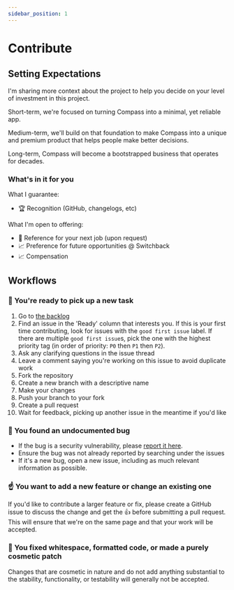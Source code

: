 ```yaml
---
sidebar_position: 1
---
```


# Contribute

## Setting Expectations

I'm sharing more context about the project to help you decide on your level of investment in this project.

Short-term, we're focused on turning Compass into a minimal, yet reliable app.

Medium-term, we'll build on that foundation to make Compass into a unique and premium product that helps people make better decisions.

Long-term, Compass will become a bootstrapped business that operates for decades.

### What's in it for you

What I guarantee:

- 🏆 Recognition (GitHub, changelogs, etc)

What I'm open to offering:

- 📝 Reference for your next job (upon request)
- 📈 Preference for future opportunities @ Switchback
- 📈 Compensation

## Workflows

### 🏁 You're ready to pick up a new task

1. Go to [the backlog](https://github.com/orgs/SwitchbackTech/projects/4)
1. Find an issue in the 'Ready' column that interests you. If this is your first time contributing, look for issues with the `good first issue` label. If there are multiple `good first issue`s, pick the one with the highest priority tag (in order of priority: `P0` then `P1` then `P2`).
1. Ask any clarifying questions in the issue thread
1. Leave a comment saying you're working on this issue to avoid duplicate work
1. Fork the repository
1. Create a new branch with a descriptive name
1. Make your changes
1. Push your branch to your fork
1. Create a pull request
1. Wait for feedback, picking up another issue in the meantime if you'd like

### 🐞 You found an undocumented bug

- If the bug is a security vulnerability, please [report it here](https://github.com/SwitchbackTech/compass/security).
- Ensure the bug was not already reported by searching under the issues
- If it's a new bug, open a new issue, including as much relevant information as possible.

### ☝️ You want to add a new feature or change an existing one

If you'd like to contribute a larger feature or fix, please create a GitHub issue to discuss the change and get the 👍 before submitting a pull request. This will ensure that we're on the same page and that your work will be accepted.

### 💅 You fixed whitespace, formatted code, or made a purely cosmetic patch

Changes that are cosmetic in nature and do not add anything substantial to the stability, functionality, or testability will generally not be accepted.
